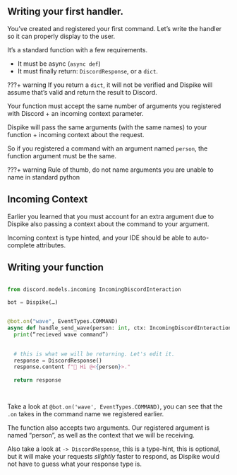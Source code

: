 ## Writing your first handler.

You’ve created and registered your first command.
Let’s write the handler so it can properly display to the user.

It’s a standard function with a few requirements.

- It must be async (``async def``)
- It must finally return: ``DiscordResponse``, or a ``dict``.

???+ warning
	If you return a ``dict``, it will not be verified and Dispike will assume that’s valid and return the result to Discord.


Your function must accept the same number of arguments you registered with Discord + an incoming context parameter.

Dispike will pass the same arguments (with the same names) to your function + incoming context about the request.

So if you registered a command with an argument named ``person``, the function argument must be the same.

???+ warning
	Rule of thumb, do not name arguments you are unable to name in standard python

## Incoming Context
Earlier you learned that you must account for an extra argument due to Dispike also passing a context about the command to your argument.

Incoming context is type hinted, and your IDE should be able to auto-complete attributes.


## Writing your function

```python

from discord.models.incoming IncomingDiscordInteraction

bot = Dispike(…)


@bot.on("wave", EventTypes.COMMAND)
async def handle_send_wave(person: int, ctx: IncomingDiscordInteraction) -> DiscordResponse:
  print(“recieved wave command”)
  

  # this is what we will be returning. Let's edit it.
  response = DiscordResponse()
  response.content f"👋 Hi @<{person}>."
  
  return response
	



```

Take a look at ``@bot.on('wave', EventTypes.COMMAND)``, you can see that the ``.on`` takes in the command name we registered earlier.

The function also accepts two arguments. Our registered argument is named “person”, as well as the context that we will be receiving.

Also take a look at ``-> DiscordResponse``, this is a type-hint,  this is optional, but it will make your requests *slightly* faster to respond, as Dispike would not have to guess what your response type is.
